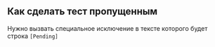 ## Как сделать тест пропущенным
Нужно вызвать специальное исключение в тексте которого будет строка `[Pending]`
